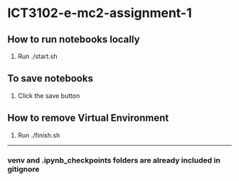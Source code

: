 # ICT3102-e-mc2-assignment-1

## How to run notebooks locally

1. Run ./start.sh

## To save notebooks

1. Click the save button

## How to remove Virtual Environment

1. Run ./finish.sh

---

### venv and .ipynb_checkpoints folders are already included in gitignore
